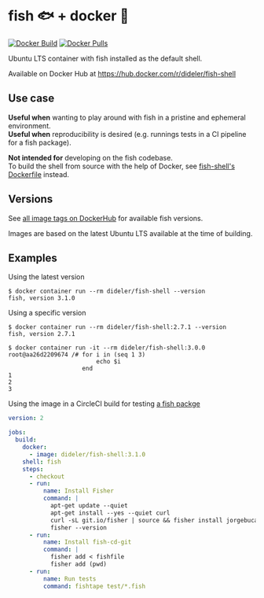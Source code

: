 # fish 🐟 + docker 🐳

[![Docker Build](https://img.shields.io/docker/automated/dideler/fish-shell.svg)](https://hub.docker.com/r/dideler/fish-shell)
[![Docker Pulls](https://img.shields.io/docker/pulls/dideler/fish-shell.svg)](https://hub.docker.com/r/dideler/fish-shell)

Ubuntu LTS container with fish installed as the default shell.

Available on Docker Hub at https://hub.docker.com/r/dideler/fish-shell

## Use case

**Useful when** wanting to play around with fish in a pristine and ephemeral environment.  
**Useful when** reproducibility is desired (e.g. runnings tests in a CI pipeline for a fish package).

**Not intended for** developing on the fish codebase.  
To build the shell from source with the help of Docker, see [fish-shell's Dockerfile](https://github.com/fish-shell/fish-shell/blob/master/Dockerfile) instead.

## Versions

See [all image tags on DockerHub][image-tags] for available fish versions.

Images are based on the latest Ubuntu LTS available at the time of building.

[image-tags]: https://hub.docker.com/r/dideler/fish-shell/tags?page=1&ordering=name

## Examples

Using the latest version
```shell
$ docker container run --rm dideler/fish-shell --version
fish, version 3.1.0
```

Using a specific version
```shell
$ docker container run --rm dideler/fish-shell:2.7.1 --version
fish, version 2.7.1
```

```shell
$ docker container run -it --rm dideler/fish-shell:3.0.0
root@aa26d2209674 /# for i in (seq 1 3)
                         echo $i
                     end
1
2
3
```

Using the image in a CircleCI build for testing [a fish packge](https://github.com/dideler/fish-cd-git/blob/master/.circleci/config.yml)
```yaml
version: 2

jobs:
  build:
    docker:
      - image: dideler/fish-shell:3.1.0
    shell: fish
    steps:
      - checkout
      - run:
          name: Install Fisher
          command: |
            apt-get update --quiet
            apt-get install --yes --quiet curl
            curl -sL git.io/fisher | source && fisher install jorgebucaran/fisher
            fisher --version
      - run:
          name: Install fish-cd-git
          command: |
            fisher add < fishfile
            fisher add (pwd)
      - run:
          name: Run tests
          command: fishtape test/*.fish
```
